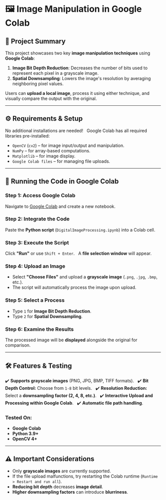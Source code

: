 # 🖼️ Image Manipulation in Google Colab

## 📌 Project Summary
This project showcases two key **image manipulation techniques** using **Google Colab**:
1. **Image Bit Depth Reduction**: Decreases the number of bits used to represent each pixel in a grayscale image.
2. **Spatial Downsampling**: Lowers the image's resolution by averaging neighboring pixel values.

Users can **upload a local image**, process it using either technique, and visually compare the output with the original.

---

## ⚙️ Requirements & Setup
No additional installations are needed!  
Google Colab has all required libraries pre-installed:
- `OpenCV` (`cv2`) – for image input/output and manipulation.
- `NumPy` – for array-based computations.
- `Matplotlib` – for image display.
- `Google Colab files` – for managing file uploads.

---

## 🚀 Running the Code in Google Colab
### **Step 1: Access Google Colab**
Navigate to [Google Colab](https://colab.research.google.com/) and create a new notebook.

### **Step 2: Integrate the Code**
Paste the **Python script** (`DigitalImageProcessing.ipynb`) into a Colab cell.

### **Step 3: Execute the Script**
Click **"Run"** or use `Shift + Enter`.  
A **file selection window** will appear.

### **Step 4: Upload an Image**
- Select **"Choose Files"** and upload a **grayscale image** (`.png`, `.jpg`, `.bmp`, etc.).
- The script will automatically process the image upon upload.

### **Step 5: Select a Process**
- Type `1` for **Image Bit Depth Reduction**.
- Type `2` for **Spatial Downsampling**.

### **Step 6: Examine the Results**
The processed image will be **displayed** alongside the original for comparison.

---

## 🛠️ Features & Testing
✔️ **Supports grayscale images** (PNG, JPG, BMP, TIFF formats).  
✔️ **Bit Depth Control:** Choose from `1-8` bit levels.  
✔️ **Resolution Reduction:** Select a **downsampling factor (2, 4, 8, etc.)**.  
✔️ **Interactive Upload and Processing within Google Colab**.  
✔️ **Automatic file path handling**.  

### **Tested On:**
- **Google Colab**
- **Python 3.9+**
- **OpenCV 4+**

---

## ⚠️ Important Considerations
- Only **grayscale images** are currently supported.
- If the file upload malfunctions, try restarting the Colab runtime (`Runtime > Restart and run all`).
- **Reducing bit depth** decreases **image detail**.
- **Higher downsampling factors** can introduce **blurriness**.
